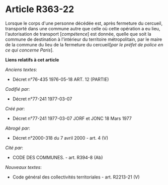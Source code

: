 # Article R363-22

Lorsque le corps d'une personne décédée est, après fermeture du cercueil, transporté dans une commune autre que celle où
cette opération a eu lieu, l'autorisation de transport [*compétence*] est donnée, quelle que soit la commune de destination à
l'intérieur du territoire métropolitain, par le maire de la commune du lieu de la fermeture du cercueil[*par le préfet de
police en ce qui concerne Paris*].

**Liens relatifs à cet article**

_Anciens textes_:

  - Décret n°76-435 1976-05-18 ART. 12 (PARTIE)

_Codifié par_:

  - Décret n°77-241 1977-03-07

_Créé par_:

  - Décret n°77-241 1977-03-07 JORF et JONC 18 Mars 1977

_Abrogé par_:

  - Décret n°2000-318 du 7 avril 2000 - art. 4 (V)

_Cité par_:

  - CODE DES COMMUNES. - art. R394-8 (Ab)

_Nouveaux textes_:

  - Code général des collectivités territoriales - art. R2213-21 (V)

